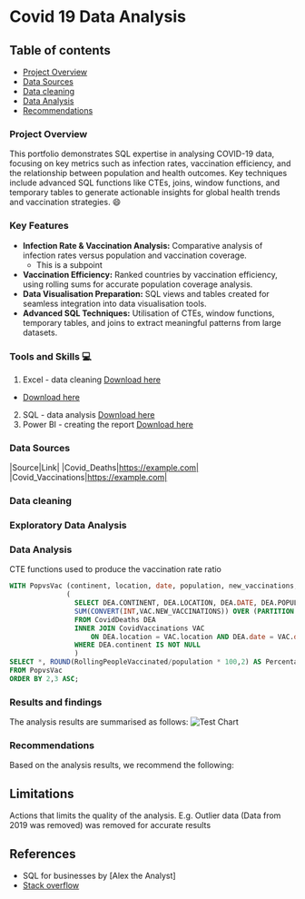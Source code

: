 # Covid 19 Data Analysis

## Table of contents
- [Project Overview](#project-overview)
- [Data Sources](#date-sources)
- [Data cleaning](#data-cleaning)
- [Data Analysis](#data-analysis)
- [Recommendations](#recommendations)

### Project Overview
This portfolio demonstrates SQL expertise in analysing COVID-19 data, focusing on key metrics such as infection rates, vaccination efficiency, and the relationship between population and health outcomes. Key techniques include advanced SQL functions like CTEs, joins, window functions, and temporary tables to generate actionable insights for global health trends and vaccination strategies. 😄

### Key Features 
- **Infection Rate & Vaccination Analysis:** Comparative analysis of infection rates versus population and vaccination coverage.
  - This is a subpoint
- **Vaccination Efficiency:** Ranked countries by vaccination efficiency, using rolling sums for accurate population coverage analysis.
- **Data Visualisation Preparation:** SQL views and tables created for seamless integration into data visualisation tools.
- **Advanced SQL Techniques:** Utilisation of CTEs, window functions, temporary tables, and joins to extract meaningful patterns from large datasets.

### Tools and Skills 💻
1. Excel - data cleaning [Download here](https://www.microsoft.com)
  - [Download here](https://www.microsoft.com)
2. SQL - data analysis [Download here](https://github.com/B77Stefan/Covid-19-Data-SQL-Analysis/blob/2818a5e5c763e4af4ff465813c374069baa7da2c/SQLQuery2.sql)
3. Power BI - creating the report [Download here](https://www.microsoft.com)

### Data Sources
|Source|Link|
|Covid_Deaths|https://example.com|
|Covid_Vaccinations|https://example.com|

### Data cleaning

### Exploratory Data Analysis

### Data Analysis
CTE functions used to produce the vaccination rate ratio
```SQL
WITH PopvsVac (continent, location, date, population, new_vaccinations, RollingPeopleVaccinated) AS
			  (
				SELECT DEA.CONTINENT, DEA.LOCATION, DEA.DATE, DEA.POPULATION, VAC.NEW_VACCINATIONS, 
				SUM(CONVERT(INT,VAC.NEW_VACCINATIONS)) OVER (PARTITION BY DEA.LOCATION ORDER BY DEA.LOCATION, DEA.DATE) AS ROLLINGPEOPLEVACCINATED
				FROM CovidDeaths DEA
				INNER JOIN CovidVaccinations VAC
					ON DEA.location = VAC.location AND DEA.date = VAC.date
				WHERE DEA.continent IS NOT NULL
				)
SELECT *, ROUND(RollingPeopleVaccinated/population * 100,2) AS PercentagePeopleVaccinated
FROM PopvsVac
ORDER BY 2,3 ASC;
```

### Results and findings
The analysis results are summarised as follows:
![Test Chart](https://github.com/B77Stefan/Covid-19-Data-SQL-Analysis/blob/70fb6f0419b85cb994a14c9e029fcd27d91f25e5/test_file.png)

### Recommendations
Based on the analysis results, we recommend the following:

## Limitations
Actions that limits the quality of the analysis. E.g. Outlier data (Data from 2019 was removed) was removed for accurate results

## References
- SQL for businesses by [Alex the Analyst]
- [Stack overflow](https://stackoverflow.com/)
